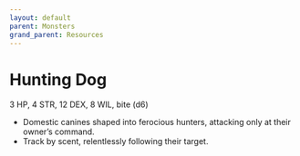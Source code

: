 ```yaml
---
layout: default
parent: Monsters
grand_parent: Resources
---
```


# Hunting Dog

3 HP, 4 STR, 12 DEX, 8 WIL, bite (d6)

- Domestic canines shaped into ferocious hunters, attacking only at their owner’s command.
- Track by scent, relentlessly following their target. 
